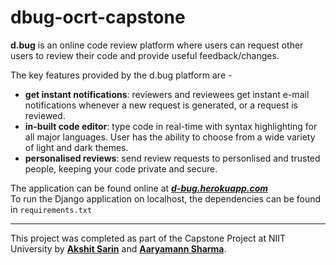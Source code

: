 # dbug-ocrt-capstone

**d.bug** is an online code review platform where users can request
other users to review their code and provide useful feedback/changes.

The key features provided by the d.bug platform are - <br>
- **get instant notifications**: reviewers and reviewees get instant e-mail notifications whenever a new request is generated, or a request is reviewed. 
- **in-built code editor**: type code in real-time with syntax highlighting for all major languages. User has the ability to choose from a wide variety of light and dark themes.
- **personalised reviews**: send review requests to personlised and trusted people, keeping your code private and secure.

The application can be found online at ***[d-bug.herokuapp.com](https://d-bug.herokuapp.com)***  <br> 
To run the Django application on localhost, the dependencies can be found in `requirements.txt`
<hr>

This project was completed as part of the Capstone Project at 
NIIT University by **[Akshit Sarin](https://github.com/akshitsarin)** and **[Aaryamann Sharma](https://github.com/Aaryamann171)**.
